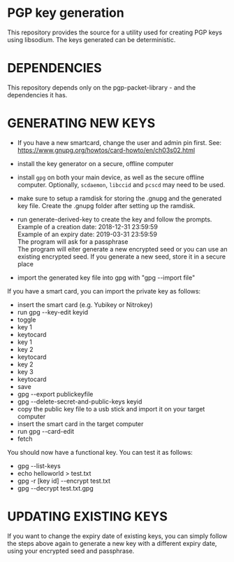 PGP key generation
==================

This repository provides the source for a utility used for creating
PGP keys using libsodium. The keys generated can be deterministic.

DEPENDENCIES
============

This repository depends only on the pgp-packet-library - and the
dependencies it has.

GENERATING NEW KEYS
===============

- If you have a new smartcard, change the user and admin pin first. See: https://www.gnupg.org/howtos/card-howto/en/ch03s02.html

- install the key generator on a secure, offline computer
- install `gpg` on both your main device, as well as the secure offline computer. Optionally, `scdaemon`, `libccid` and `pcscd` may need to be used.
- make sure to setup a ramdisk for storing the .gnupg and the generated key file. Create the .gnupg folder after setting up the ramdisk.
- run generate-derived-key to create the key and follow the prompts.
   Example of a creation date: 2018-12-31 23:59:59  
   Example of an expiry date:  2019-03-31 23:59:59  
   The program will ask for a passphrase  
   The program will eiter generate a new encrypted seed or you can use an existing encrypted seed. If you generate a new seed, store it in a secure place  
- import the generated key file into gpg with "gpg --import file"

If you have a smart card, you can import the private key as follows:

- insert the smart card (e.g. Yubikey or Nitrokey)
- run gpg --key-edit keyid
- toggle
- key 1
- keytocard
- key 1
- key 2
- keytocard
- key 2
- key 3
- keytocard
- save
- gpg --export publickeyfile
- gpg --delete-secret-and-public-keys keyid
- copy the public key file to a usb stick and import it on your target computer
- insert the smart card in the target computer
- run gpg --card-edit
- fetch

You should now have a functional key. You can test it as follows:

- gpg --list-keys 
- echo helloworld > test.txt
- gpg -r [key id] --encrypt test.txt
- gpg --decrypt test.txt.gpg

UPDATING EXISTING KEYS
===============

If you want to change the expiry date of existing keys, you can simply follow the steps above again to generate a new key with a different expiry date, using your encrypted seed and passphrase.
